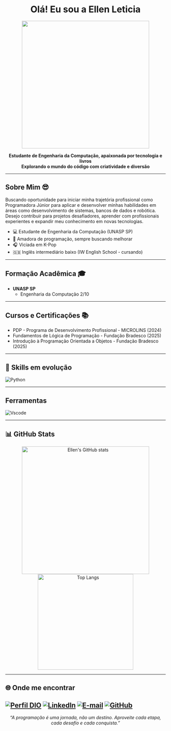 <h1 align="center">Olá! Eu sou a Ellen Leticia </h1>
<p align="center">
  <img src="https://cdni.iconscout.com/illustration/premium/thumb/mulher-programadora-trabalhando-em-um-novo-projeto-6353864-5264781.png" width="400 alt="Anime Bad Girl" />
</p>

<p align="center">
  <b>Estudante de Engenharia da Computação, apaixonada por tecnologia e livros<br>
  Explorando o mundo do código com criatividade e diversão</b>
</p>

---

## Sobre Mim 😎

Buscando oportunidade para iniciar minha trajetória profissional como Programadora Júnior para aplicar e desenvolver minhas habilidades em áreas como desenvolvimento de sistemas, bancos de dados e robótica. Desejo contribuir para projetos desafiadores, aprender com profissionais experientes e expandir meu conhecimento em novas tecnologias.

- 💻 Estudante de Engenharia da Computação (UNASP SP)
- 🖤 Amadora de programação, sempre buscando melhorar
- 🎧 Viciada em K-Pop
- 🇬🇧 Inglês intermediário baixo (IW English School - cursando)

---

## Formação Acadêmica 🎓

- **UNASP SP**
  - Engenharia da Computação 2/10

---

## Cursos e Certificações 📚

- PDP - Programa de Desenvolvimento Profissional - MICROLINS (2024)
- Fundamentos de Lógica de Programação - Fundação Bradesco (2025)
- Introdução à Programação Orientada a Objetos - Fundação Bradesco  (2025)

---


## 🚀 Skills em evolução


![Python](https://img.shields.io/badge/python-3670A0?style=for-the-badge&logo=python&logoColor=ffdd54)

---
## Ferramentas

![Vscode](https://img.shields.io/badge/Vscode-007ACC?style=for-the-badge&logo=visual-studio-code&logoColor=white)

---

## 📊 GitHub Stats

<p align="center">
  <img src="https://github-readme-stats.vercel.app/api?username=ellenleticiadev&show_icons=true&theme=tokyonight" alt="Ellen's GitHub stats" width="400"/>
  <img src="https://github-readme-stats.vercel.app/api/top-langs/?username=ellenleticiadev&layout=compact&theme=tokyonight" alt="Top Langs" width="300"/>
</p>

---

## 🌐 Onde me encontrar

[![Perfil DIO](https://img.shields.io/badge/-Meu%20Perfil%20na%20DIO-000000?style=for-the-badge&logo=gitbook&logoColor=white)](https://www.dio.me/users/ellenleticiacorreiabarros)
[![LinkedIn](https://img.shields.io/badge/linkedin-%230077B5.svg?style=for-the-badge&logo=linkedin&logoColor=white)](https://www.linkedin.com/in/ellenleticiadev/)
[![E-mail](https://img.shields.io/badge/-Email-000?style=for-the-badge&logo=microsoft-outlook&logoColor=white)](mailto:ellenleticiacorreiabarros@gmail.com)
[![GitHub](https://img.shields.io/badge/GitHub-E44C30?style=for-the-badge&logo=github&logoColor=white)](https://github.com/ellenleticiadev)
---

<p align="center">
    <i>“A programação é uma jornada, não um destino. Aproveite cada etapa, cada desafio e cada conquista.”</i>
</p>
